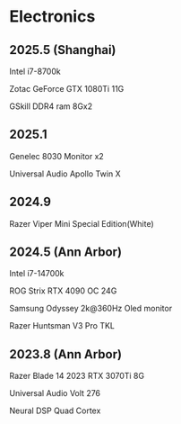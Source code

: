 # Electronics

## 2025.5 (Shanghai)

Intel i7-8700k

Zotac GeForce GTX 1080Ti 11G

GSkill DDR4 ram 8Gx2

## 2025.1

Genelec 8030 Monitor x2

Universal Audio Apollo Twin X

## 2024.9

Razer Viper Mini Special Edition(White)

## 2024.5 (Ann Arbor)

Intel i7-14700k

ROG Strix RTX 4090 OC 24G

Samsung Odyssey 2k@360Hz Oled monitor

Razer Huntsman V3 Pro TKL

## 2023.8 (Ann Arbor)

Razer Blade 14 2023
RTX 3070Ti 8G

Universal Audio Volt 276

Neural DSP Quad Cortex

